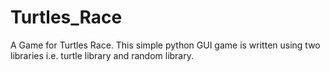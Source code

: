 # Turtles_Race
A Game for Turtles Race.
This simple python GUI game is written using two libraries i.e. turtle library and random library. 
